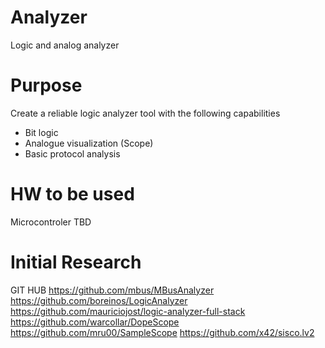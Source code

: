 # Analyzer
Logic and analog analyzer

# Purpose
Create a reliable logic analyzer tool with the following capabilities
- Bit logic
- Analogue visualization (Scope)
- Basic protocol analysis

# HW to be used
Microcontroler TBD

# Initial Research
GIT HUB
https://github.com/mbus/MBusAnalyzer
https://github.com/boreinos/LogicAnalyzer
https://github.com/mauriciojost/logic-analyzer-full-stack
https://github.com/warcollar/DopeScope
https://github.com/mru00/SampleScope
https://github.com/x42/sisco.lv2
